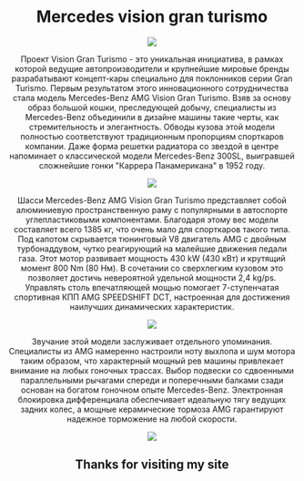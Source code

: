 <html>
 <header>
 <h1>Mercedes vision gran turismo </h1>
 <img src="https://i.ytimg.com/vi/BrA3AECVsGk/maxresdefault.jpg"/>
        <p> Проект Vision Gran Turismo - это уникальная инициатива, в рамках которой ведущие автопроизводители и крупнейшие мировые бренды разрабатывают концепт-кары специально            для поклонников серии Gran Turismo. Первым результатом этого инновационного сотрудничества стала модель Mercedes-Benz AMG Vision Gran Turismo.
         Взяв за основу образ большой кошки, преследующей добычу, специалисты из Mercedes-Benz объединили в дизайне машины такие черты, как стремительность и элегантность. Обводы          кузова этой модели полностью соответствуют традиционным пропорциям спорткаров компании. Даже форма решетки радиатора со звездой в центре напоминает о классической модели          Mercedes-Benz 300SL, выигравшей сложнейшие гонки "Каррера Панамерикана" в 1952 году.</p>
<img src="https://autompv.ru/wp-content/uploads/2013/11/prototip-Mercedes-Vision-Gran-Turismo-2013.jpg"/>
         <p>Шасси Mercedes-Benz AMG Vision Gran Turismo представляет собой алюминиевую пространственную раму с популярными в автоспорте углепластиковыми компонентами. Благодаря            этому вес модели составляет всего 1385 кг, что очень мало для спорткаров такого типа. Под капотом скрывается тюнинговый V8 двигатель AMG с двойным турбонаддувом, чутко            реагирующий на малейшие движения педали газа. Этот мотор развивает мощность 430 kW (430 кВт) и крутящий момент 800 Nm (80 Нм). В сочетании со сверхлегким кузовом это              позволяет достичь невероятной удельной мощности 2,4 kg/ps. Управлять столь впечатляющей мощью помогает 7-ступенчатая спортивная КПП AMG SPEEDSHIFT DCT, настроенная для            достижения наилучших динамических характеристик.</p>
<img src="https://www.car-revs-daily.com/wp-content/uploads/old/Best-of-Awards-2014-Mercedes-Benz-AMG-Vision-Gran-Turismo-5.jpg"/>
         <p>Звучание этой модели заслуживает отдельного упоминания. Специалисты из AMG намеренно настроили ноту выхлопа и шум мотора таким образом, что характерный мощный рев               машины привлекает внимание на любых гоночных трассах.
          Выбор подвески со сдвоенными параллельными рычагами спереди и поперечными балками сзади основан на богатом гоночном опыте Mercedes-Benz. Электронная блокировка                      дифференциала обеспечивает идеальную тягу ведущих задних колес, а мощные керамические тормоза AMG гарантируют надежное торможение на любой скорости.</p>
  <img src="https://factum-info.net/images/3_Interesnoe/1_avto/90_2_Mercedes-Benz-AMG-Vision-Gran-Turismo-14.jpg"/>
  <h2>Thanks for visiting my site</h2>
    </header>
           </html>
